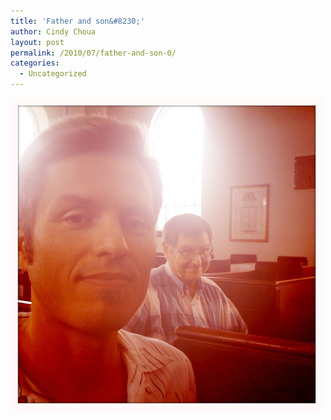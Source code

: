 ```yaml
---
title: 'Father and son&#8230;'
author: Cindy Choua
layout: post
permalink: /2010/07/father-and-son-0/
categories:
  - Uncategorized
---
```

<div class='p_embed p_image_embed'>
  <a href="/wp-content/uploads/2010/07/img_0115-scaled-1000.jpg"><img alt="Img_0115" height="500" src="/wp-content/uploads/2010/07/img_0115-scaled-1000.jpg?w=300" width="500" /></a>
</div>